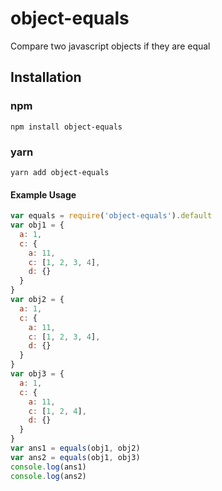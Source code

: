 object-equals
==============

Compare two javascript objects if they are equal

## Installation

### npm

`npm install object-equals`

### yarn

`yarn add object-equals`

#### Example Usage

```javascript
var equals = require('object-equals').default
var obj1 = {
  a: 1,
  c: {
    a: 11,
    c: [1, 2, 3, 4],
    d: {}
  }
}
var obj2 = {
  a: 1,
  c: {
    a: 11,
    c: [1, 2, 3, 4],
    d: {}
  }
}
var obj3 = {
  a: 1,
  c: {
    a: 11,
    c: [1, 2, 4],
    d: {}
  }
}
var ans1 = equals(obj1, obj2)
var ans2 = equals(obj1, obj3)
console.log(ans1)
console.log(ans2)

```
